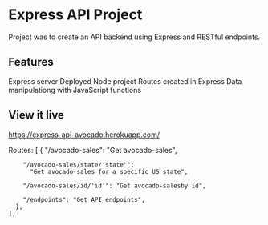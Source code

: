 # Express API Project

Project was to create an API backend using Express and RESTful endpoints.

## Features

Express server
Deployed Node project
Routes created in Express
Data manipulationg with JavaScript functions

## View it live

https://express-api-avocado.herokuapp.com/

Routes: [
{
"/avocado-sales": "Get avocado-sales",

        "/avocado-sales/state/'state'":
          "Get avocado-sales for a specific US state",

        "/avocado-sales/id/'id'": "Get avocado-salesby id",

        "/endpoints": "Get API endpoints",
      },
    ],
